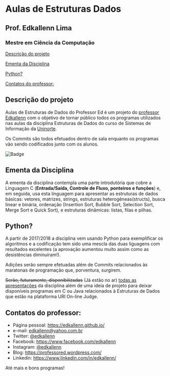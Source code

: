 # Aulas de Estruturas Dados
## Prof. Edkallenn Lima
### Mestre em Ciência da Computação

[Descrição do projeto](#Descricao-do-projeto)

[Ementa da Disciplina](#Ementa-da-Disciplina)

[Python?](#Python)

[Contatos do professor:](#Contatos-do-professor)


## Descrição do projeto

Aulas de Estruturas de Dados do Professor Ed é um projeto do [professor Edkallenn](https://edkallenn.github.io/) com o objetivo de tornar público todos os programas utilizados nas aulas da disciplina Estruturas de Dados do curso de Sistemas de Informação da [Uninorte](https://www.uninorteac.edu.br/).

Os Commits são todos efetuados dentro de sala enquanto os programas vão sendo codificados junto com os alunos.

![Badge](https://img.shields.io/badge/Prof-Ed-%237159c1?style=for-the-badge&logo=ghost)

## Ementa da Disciplina

A ementa da disciplina contempla uma parte introdutória que cobre a Linguagem C (**Entrada/Saída, Controle de Fluxo, ponteiros e funções**) e, em seguida, usa esta linguagem para apresentar as estruturas de dados básicas: vetores, matrizes, strings, estruturas heterogêneas(structs), busca linear e binária, ordenação (Insertion Sort, Bubble Sort, Selection Sort, Merge Sort e Quick Sort), e estruturas dinâmicas: listas, filas e pilhas. 

## Python?

A partir de 2017/2018 a disciplina vem usando Python para exemplificar os algoritmos e a codificação tem sido uma mescla das duas liguagens com resultados excelentes (a aprovação aumentou muito assim como as desistências diminuíram!).

Adições serão sempre efetuadas além de Commits relacionados às maratonas de programação que, porventura, surgirem.

~~Serão, futuramente, disponibilizadas~~ (Já estão no ar) [todas as apresentações](https://github.com/ed1rac/AulasEstruturasDados/tree/master/slides) da disciplina além de uma ideia de projeto para deixar disponíveis programas em C ou Java relacionados à Estruturas de Dados que estão na plataforma URI On-line Judge.

## Contatos do professor: 

- Página pessoal: <https://edkallenn.github.io/>
- e-mail: [edkallenn@yahoo.com.br](mailto:edkallenn@yahoo.com.br)
- Twitter: [@edkallenn](https://twitter.com/edkallenn)
- Facebook: <https://www.facebook.com/edkallenn>
- Instagram: [@edkallenn](https://www.instagram.com/edkallenn/)
- Blog: <https://professored.wordpress.com/>
- Linkedin: <https://www.linkedin.com/in/edkallenn/>

Até mais e bons programas!
